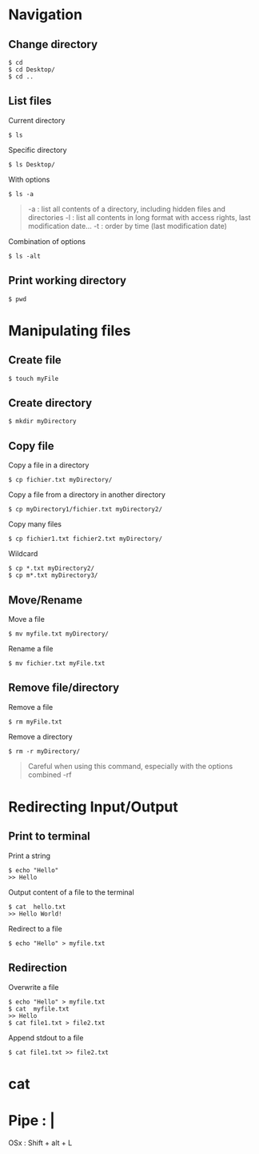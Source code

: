 # Navigation
## Change directory
```
$ cd 
$ cd Desktop/
$ cd ..
```
## List files 
Current directory
```
$ ls
```
Specific directory 
```
$ ls Desktop/
```
With options
```
$ ls -a
```
> -a : list all contents of a directory, including hidden files and directories
> -l : list all contents in long format with access rights, last modification date...
> -t : order by time (last modification date)

Combination of options 
```
$ ls -alt
```
## Print working directory
```
$ pwd
```

# Manipulating files
## Create file
```
$ touch myFile
```
## Create directory
```
$ mkdir myDirectory
```
## Copy file
Copy a file in a directory
```
$ cp fichier.txt myDirectory/
```
Copy a file from a directory in another directory
```
$ cp myDirectory1/fichier.txt myDirectory2/
```
Copy many files 
```
$ cp fichier1.txt fichier2.txt myDirectory/
```
Wildcard
```
$ cp *.txt myDirectory2/
$ cp m*.txt myDirectory3/
```
## Move/Rename
Move a file 
```
$ mv myfile.txt myDirectory/
```
Rename a file
```
$ mv fichier.txt myFile.txt
```

## Remove file/directory
Remove a file 
```
$ rm myFile.txt
```
Remove a directory 
```
$ rm -r myDirectory/
```  

> Careful when using this command, especially with the options combined -rf

# Redirecting Input/Output

## Print to terminal
Print a string
```
$ echo "Hello"
>> Hello
``` 
Output content of a file to the terminal 
```
$ cat  hello.txt
>> Hello World!
``` 
Redirect to a file 
```
$ echo "Hello" > myfile.txt
``` 
## Redirection
Overwrite a file
```
$ echo "Hello" > myfile.txt
$ cat  myfile.txt
>> Hello
$ cat file1.txt > file2.txt
``` 

Append stdout to a file
```
$ cat file1.txt >> file2.txt
```  

# cat
# Pipe : | 
OSx : Shift + alt + L

<!--stackedit_data:
eyJoaXN0b3J5IjpbLTQ3ODI5NDg0MywtMTMxMTAxODM1Nl19
-->